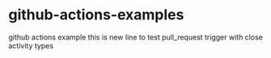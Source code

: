 # github-actions-examples
github actions example
this is new line to test pull_request trigger with close activity types
